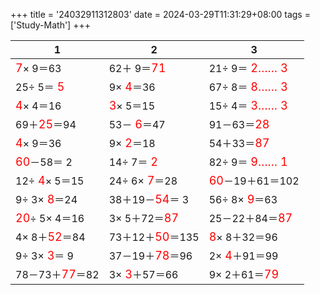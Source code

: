 +++ 
title = '24032911312803' 
date = 2024-03-29T11:31:29+08:00 
tags = ['Study-Math'] 
+++ 

1 | 2 | 3 
-- | -- | -- 
<font color=red size=4> 7</font>× 9＝63 | 62＋ 9＝<font color=red size=4>71</font> | 21÷ 9＝<font color=red size=4> 2…… 3</font> 
25÷ 5＝<font color=red size=4> 5</font> |  9×<font color=red size=4> 4</font>＝36 | 67÷ 8＝<font color=red size=4> 8…… 3</font> 
<font color=red size=4> 4</font>× 4＝16 | <font color=red size=4> 3</font>× 5＝15 | 15÷ 4＝<font color=red size=4> 3…… 3</font> 
69＋<font color=red size=4>25</font>＝94 | 53－<font color=red size=4> 6</font>＝47 | 91－63＝<font color=red size=4>28</font> 
<font color=red size=4> 4</font>× 9＝36 |  9×<font color=red size=4> 2</font>＝18 | 54＋33＝<font color=red size=4>87</font> 
<font color=red size=4>60</font>－58＝ 2 | 14÷ 7＝<font color=red size=4> 2</font> | 82÷ 9＝<font color=red size=4> 9…… 1</font> 
12÷<font color=red size=4> 4</font>× 5＝15 | 24÷ 6×<font color=red size=4> 7</font>＝28 | <font color=red size=4>60</font>－19＋61＝102 
 9÷ 3×<font color=red size=4> 8</font>＝24 | 38＋19－<font color=red size=4>54</font>＝ 3 | 56÷ 8×<font color=red size=4> 9</font>＝63 
<font color=red size=4>20</font>÷ 5× 4＝16 |  3× 5＋72＝<font color=red size=4>87</font> | 25－22＋84＝<font color=red size=4>87</font> 
 4× 8＋<font color=red size=4>52</font>＝84 | 73＋12＋<font color=red size=4>50</font>＝135 | <font color=red size=4> 8</font>× 8＋32＝96 
 9÷ 3×<font color=red size=4> 3</font>＝ 9 | 37－19＋<font color=red size=4>78</font>＝96 |  2×<font color=red size=4> 4</font>＋91＝99 
78－73＋<font color=red size=4>77</font>＝82 |  3×<font color=red size=4> 3</font>＋57＝66 |  9× 2＋61＝<font color=red size=4>79</font> 

